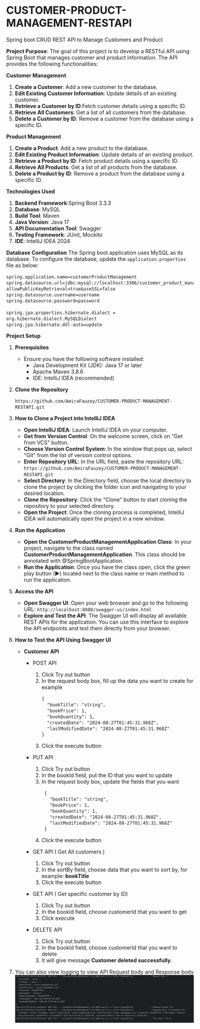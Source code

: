 # CUSTOMER-PRODUCT-MANAGEMENT-RESTAPI
Spring boot CRUD REST API to Manage Customers and Product

**Project Purpose**:
The goal of this project is to develop a RESTful API using Spring Boot that manages customer and product information. The API provides the following functionalities:

**Customer Management**
1. **Create a Customer**: Add a new customer to the database.
2. **Edit Existing Customer Information**: Update details of an existing customer.
3. **Retrieve a Customer by ID**:Fetch customer details using a specific ID.
4. **Retrieve All Customers**: Get a list of all customers from the database.
5. **Delete a Customer by ID**: Remove a customer from the database using a specific ID.

**Product Management**
1. **Create a Product**: Add a new product to the database.
2. **Edit Existing Product Information**: Update details of an existing product.
3. **Retrieve a Product by ID**: Fetch product details using a specific ID.
4. **Retrieve All Products**: Get a list of all products from the database.
5. **Delete a Product by ID**: Remove a product from the database using a specific ID.

**Technologies Used**
1. **Backend Framework**:Spring Boot 3.3.3
2. **Database**: MySQL
3. **Build Tool**: Maven
4. **Java Version**: Java 17
5. **API Documentation Tool**: Swagger
6. **Testing Framework**: JUnit, Mockito
7. **IDE**: IntelliJ IDEA 2024

**Database Configuration**
The Spring boot application uses MySQL as its database. To configure the database, update the `application.properties` file as below:
```properties
spring.application.name=customerProductManagement
spring.datasource.url=jdbc:mysql://localhost:3306/customer_product_management_db?allowPublicKeyRetrieval=true&useSSL=false
spring.datasource.username=username
spring.datasource.password=password

spring.jpa.properties.hibernate.dialect = org.hibernate.dialect.MySQLDialect
spring.jpa.hibernate.ddl-auto=update
```

**Project Setup**
1. **Prerequisites**
   * Ensure you have the following software installed:
     * Java Development Kit (JDK): Java 17 or later
     * Apache Maven 3.8.6
     * IDE: IntelliJ IDEA (recommended)
3. **Clone the Repository**
     ```
     https://github.com/AmiraFauzey/CUSTOMER-PRODUCT-MANAGEMENT-RESTAPI.git
     ```
5. **How to Clone a Project into IntelliJ IDEA**
     * **Open IntelliJ IDEA**: Launch IntelliJ IDEA on your computer.
     * **Get from Version Control**: On the welcome screen, click on "Get from VCS" button.
     * **Choose Version Control System**: In the window that pops up, select "Git" from the list of version control options.
     * **Enter Repository URL**: In the URL field, paste the repository URL:
        ```https://github.com/AmiraFauzey/CUSTOMER-PRODUCT-MANAGEMENT-RESTAPI.git```
     * **Select Directory**: In the Directory field, choose the local directory to clone the project by clicking the folder icon and navigating to your desired location.
     * **Clone the Repository**: Click the "Clone" button to start cloning the repository to your selected directory.
     * **Open the Project**:  Once the cloning process is completed, IntelliJ IDEA will automatically open the project in a new window.
6. **Run the Application**
     * **Open the CustomerProductManagementApplication Class**: In your project, navigate to the class named **CustomerProductManagementApplication**. This class should be annotated with @SpringBootApplication.
     * **Run the Application**: Once you have the class open, click the green play button (►) located next to the class name or main method to run the application.
7. **Access the API**
     * **Open Swagger UI**: Open your web browser and go to the following URL: ```http://localhost:8080/swagger-ui/index.html```
     * **Explore and Test the API**: The Swagger UI will display all available REST APIs for the application. You can use this interface to explore the API endpoints and test them directly from your browser.
8. **How to Test the API Using Swagger UI**
     * **Customer API**
         * POST API
             1. Click Try out button
             2. In the request body box, fill up the data you want to create for example
                ```
                {
                  "bookTitle": "string",
                  "bookPrice": 1,
                  "bookQuantity": 1,
                  "createdDate": "2024-08-27T01:45:31.968Z",
                  "lastModifiedDate": "2024-08-27T01:45:31.968Z"
                }
                ```
             3. Click the execute button
                
         * PUT API
           1. Click Try out button
           2. In the bookId field, put the ID that you want to update
           3. In the request body box, update the fields that you want
               ```
                {
                  "bookTitle": "string",
                  "bookPrice": 1,
                  "bookQuantity": 1,
                  "createdDate": "2024-08-27T01:45:31.968Z",
                  "lastModifiedDate": "2024-08-27T01:45:31.968Z"
                }
                ```
            4. Click the execute button

          * GET API ( Get All customers )
            1. Click Try out button
            2. In the sortBy field, choose data that you want to sort by, for example: **bookTitle**
            3. Click the execute button
                
          * GET API ( Get specific customer by ID)
            1. Click Try out button
            2. In the bookId field, choose customerId that you want to get
            3. Click execute

          * DELETE API
            1. Click Try out button
            2. In the bookId field, choose customerId that you want to delete
            3. It will give message **Customer deleted successfully.**
      
9. You can also view logging to view API Request body and Response body
    ![Response-request-body](images/ResponseAndRequestBody.jpg)     
            
       

          
             
    
